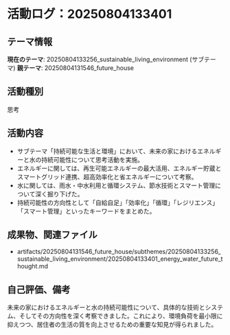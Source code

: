 # 活動ログ：20250804133401

## テーマ情報
**現在のテーマ**: 20250804133256_sustainable_living_environment (サブテーマ)
**親テーマ**: 20250804131546_future_house

## 活動種別
思考

## 活動内容
- サブテーマ「持続可能な生活と環境」において、未来の家におけるエネルギーと水の持続可能性について思考活動を実施。
- エネルギーに関しては、再生可能エネルギーの最大活用、エネルギー貯蔵とスマートグリッド連携、超高効率化と省エネルギーについて考察。
- 水に関しては、雨水・中水利用と循環システム、節水技術とスマート管理について深く掘り下げた。
- 持続可能性の方向性として「自給自足」「効率化」「循環」「レジリエンス」「スマート管理」といったキーワードをまとめた。

## 成果物、関連ファイル
- artifacts/20250804131546_future_house/subthemes/20250804133256_sustainable_living_environment/20250804133401_energy_water_future_thought.md

## 自己評価、備考
未来の家におけるエネルギーと水の持続可能性について、具体的な技術とシステム、そしてその方向性を深く考察できました。これにより、環境負荷を最小限に抑えつつ、居住者の生活の質を向上させるための重要な知見が得られました。
